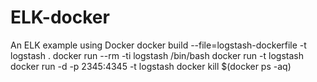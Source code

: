 # ELK-docker
An ELK example using Docker
docker build --file=logstash-dockerfile -t logstash .
docker run --rm -ti logstash /bin/bash
docker run  -t logstash
docker run  -d -p 2345:4345 -t logstash
docker kill $(docker ps -aq)
